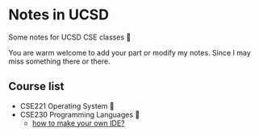 # Notes in UCSD
Some notes for UCSD CSE classes :pencil:

You are warm welcome to add your part or modify my notes. Since I may miss something there or there.

## Course list
- CSE221 Operating System :construction:
- CSE230 Programming Languages :construction:
  -  [how to make your own IDE?](https://github.com/salamanderrex/NotesInUCSD/blob/master/cse230/IDE/atom.md)
